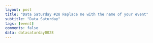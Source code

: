 ```yaml
---
layout: post
title: "Data Saturday #28 Replace me with the name of your event"
subtitle: "Data Saturday"
tags: [event]
comments: false
data: datasaturday0028
---
```

